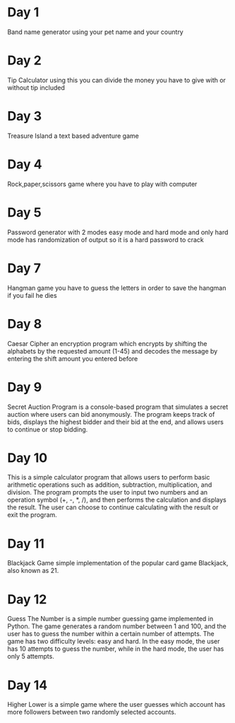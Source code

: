 # Day 1
Band name generator using your pet name and your country

# Day 2 
Tip Calculator using this you can divide the money you have to give with or without tip included 

# Day 3
Treasure Island a text based adventure game 

# Day 4
Rock,paper,scissors game where you have to play with computer

# Day 5
Password generator with 2 modes easy mode and hard mode and only hard mode has randomization of output so it is a hard password to crack

# Day 7
Hangman game you have to guess the letters in order to save the hangman if you fail he dies

# Day 8
Caesar Cipher an encryption program which encrypts by shifting the alphabets by the requested amount (1-45) and decodes the message by entering the shift amount you entered before 

# Day 9
Secret Auction Program is a console-based program that simulates a secret auction where users can bid anonymously. The program keeps track of bids, displays the highest bidder and their bid at the end, and allows users to continue or stop bidding.

# Day 10
This is a simple calculator program that allows users to perform basic arithmetic operations such as addition, subtraction, multiplication, and division. The program prompts the user to input two numbers and an operation symbol (+, -, *, /), and then performs the calculation and displays the result. The user can choose to continue calculating with the result or exit the program.

# Day 11
Blackjack Game simple implementation of the popular card game Blackjack, also known as 21.

# Day 12
Guess The Number is a simple number guessing game implemented in Python. The game generates a random number between 1 and 100, and the user has to guess the number within a certain number of attempts. The game has two difficulty levels: easy and hard. In the easy mode, the user has 10 attempts to guess the number, while in the hard mode, the user has only 5 attempts.

# Day 14
Higher Lower is a simple game where the user guesses which account has more followers between two randomly selected accounts.

